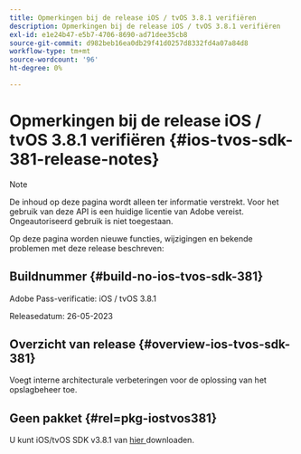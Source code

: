 ```yaml
---
title: Opmerkingen bij de release iOS / tvOS 3.8.1 verifiëren
description: Opmerkingen bij de release iOS / tvOS 3.8.1 verifiëren
exl-id: e1e24b47-e5b7-4706-8690-ad71dee35cb8
source-git-commit: d982beb16ea0db29f41d0257d8332fd4a07a84d8
workflow-type: tm+mt
source-wordcount: '96'
ht-degree: 0%

---
```


# Opmerkingen bij de release iOS / tvOS 3.8.1 verifiëren {#ios-tvos-sdk-381-release-notes}

>[!NOTE]
>
>De inhoud op deze pagina wordt alleen ter informatie verstrekt. Voor het gebruik van deze API is een huidige licentie van Adobe vereist. Ongeautoriseerd gebruik is niet toegestaan.

Op deze pagina worden nieuwe functies, wijzigingen en bekende problemen met deze release beschreven:

## Buildnummer {#build-no-ios-tvos-sdk-381}

Adobe Pass-verificatie: iOS / tvOS 3.8.1

Releasedatum: 26-05-2023



## Overzicht van release {#overview-ios-tvos-sdk-381}

Voegt interne architecturale verbeteringen voor de oplossing van het opslagbeheer toe.

## Geen pakket {#rel=pkg-iostvos381}

U kunt iOS/tvOS SDK v3.8.1 van [ hier ](https://tve.zendesk.com/hc/en-us/articles/204963209) downloaden.
